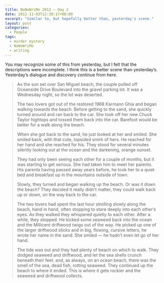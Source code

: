 ```yaml
---
title: NaNoWriMo 2012 – Day 2
date: 2012-11-03T12:30:17+00:00
excerpt: "Similar to, but hopefully better than, yesterday's scene."
layout: post
categories:
  - People
tags:
  - murder mystery
  - NaNoWriMo
  - writing
---
```

You may recognize some of this from yesterday, but I felt that the descriptions were incomplete. I think this is a better scene than yesterday&#8217;s. Yesterday&#8217;s dialogue and discovery continue from here.

> As the sun set over San Miguel beach, the couple pulled off Oceanside Drive Boulevard into the gravel parking lot. It was a Wednesday night, so the lot was deserted.
> 
> The two lovers got out of the restored 1968 Karmann Ghia and began walking towards the beach. Before getting to the sand, she quickly turned around and ran back to the car. She took off her new Chuck Taylor hightops and tossed them back into the car. Barefoot would be better for a walk along the beach.
> 
> When she got back to the sand, he just looked at her and smiled. She smiled back, with that cute, lopsided smirk of hers. He reached for her hand and she reached for his. They stood for several minutes silently looking out at the ocean and the darkening, orange sunset.
> 
> They had only been seeing each other for a couple of months, but it was starting to get serious. She had taken him to meet her parents. His parents having passed away years before, he took her to a quiet bed and breakfast up in the mountains outside of town.
> 
> Slowly, they turned and began walking up the beach. Or was it down the beach? They decided it really didn’t matter, they could walk back up or down, on the way back to the car.
> 
> The two lovers had spent the last hour strolling slowly along the beach, hand in hand, often stopping to stare deeply into each other’s eyes. As they walked they whispered quietly to each other. After a while, they stopped. He kicked some seaweed back into the ocean and the Millicent driftwood twigs out of the way. He picked up one of the larger driftwood sticks and in big, flowing, cursive letters, he wrote her name in the sand. She smiled — he hadn’t even let go of her hand.
> 
> The tide was out and they had plenty of beach on which to walk. They dodged seaweed and driftwood, and let the sea shells crunch beneath their feet. and, as always, on an ocean beach, there was the smell of the sea, dead fish, rotting seaweed. They continued up the beach to where it ended. This is where it gets rockier and the seaweed and driftwood collects.
